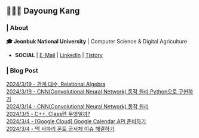 ## 👩🏻‍💻 Dayoung Kang
### | About
**🎓 Jeonbuk National University** | Computer Science & Digital Agriculture

- **SOCIAL** | [E-Mail](mailto:kallzero1008@jbnu.ac.kr) | [LinkedIn](https://www.linkedin.com/in/riverallzero/) | [Tistory](https://riverallzero.tistory.com/)

### | Blog Post</h3>



[2024/3/19 - 관계 대수, Relational Algebra](https://riverallzero.tistory.com/80) <br>
[2024/3/19 - CNN(Convolutional Neural Network) 동작 원리 Python으로 구현하기](https://riverallzero.tistory.com/79) <br>
[2024/3/14 - CNN(Convolutional Neural Network) 동작 원리](https://riverallzero.tistory.com/78) <br>
[2024/3/5 - C++, Class란 무엇일까?](https://riverallzero.tistory.com/77) <br>
[2024/3/4 - [Google Cloud] Google Calendar API 준비하기](https://riverallzero.tistory.com/76) <br>
[2024/3/4 - 맥 사파리 폰트 궁서체 이슈 해결하기](https://riverallzero.tistory.com/75) <br>
